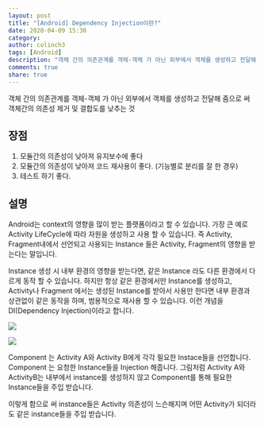 ```yaml
---
layout: post
title: "[Android] Dependency Injection이란?"
date: 2020-04-09 15:30
category: 
author: colinch3
tags: [Android]
description: "객체 간의 의존관계를 객체-객체 가 아닌 외부에서 객체를 생성하고 전달해 줌으로 써 객체간의 의존성 제거 및 결합도를 낮추는 것"
comments: true
share: true
---
```




객체 간의 의존관계를 객체-객체 가 아닌 외부에서 객체를 생성하고 전달해 줌으로 써 객체간의 의존성 제거 및 결합도를 낮추는 것

## 장점

1.  모듈간의 의존성이 낮아져 유지보수에 좋다
2.  모듈간의 의존성이 낮아져 코드 재사용이 좋다. (기능별로 분리를 잘 한 경우)
3.  테스트 하기 좋다.

## 설명

Android는 context의 영향을 많이 받는 플랫폼이라고 할 수 있습니다. 가장 큰 예로 Activity LifeCycle에 따라 자원을 생성하고 사용 할 수 있습니다. 즉 Activity, Fragment내에서 선언되고 사용되는 Instance 들은 Activity, Fragment의 영향을 받는다는 말입니다.

Instance 생성 시 내부 환경의 영향을 받는다면, 같은 Instance 라도 다른 환경에서 다르게 동작 할 수 있습니다. 하지만 항상 같은 환경에서만 Instance를 생성하고, Activity나 Fragment 에서는 생성된 Instance를 받아서 사용만 한다면 내부 환경과 상관없이 같은 동작을 하며, 범용적으로 재사용 할 수 있습니다. 이런 개념을 DI(Dependency Injection)이라고 합니다.

![](https://miro.medium.com/max/60/1*6z72NaDEXS1gufJ16MBZHQ.png?q=20)

![](https://miro.medium.com/max/1024/1*6z72NaDEXS1gufJ16MBZHQ.png)

Component 는 Activity A와 Activity B에게 각각 필요한 Instace들을 선언합니다. Component 는 요청한 Instance들을 Injection 해줍니다. 그림처럼 Activity A와 ActivityB는 내부에서 instance를 생성하지 않고 Component를 통해 필요한 Instance들을 주입 받습니다.

이렇게 함으로 써 instance들은 Activity 의존성이 느슨해지며 어떤 Activity가 되더라도 같은 instance들을 주입 받습니다.